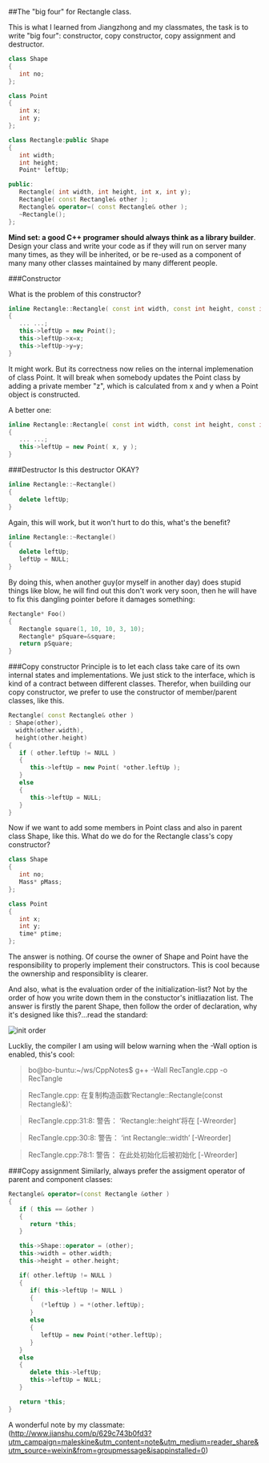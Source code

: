 ##The "big four" for Rectangle class.

 This is what I learned from Jiangzhong and my classmates, the task is to write "big four": constructor, copy constructor, copy assignment and destructor.
   
~~~~C++
class Shape
{
   int no;
};

class Point
{
   int x;
   int y;
};

class Rectangle:public Shape
{
   int width;
   int height;
   Point* leftUp;

public:
   Rectangle( int width, int height, int x, int y);
   Rectangle( const Rectangle& other );
   Rectangle& operator=( const Rectangle& other );
   ~Rectangle();
};
~~~~

**Mind set: a good C++ programer should always think as a library builder**. Design your class and write your code as if they will run on server many many times, as they will be inherited, or be re-used as a component of many many other classes maintained by many different people.


###Constructor

What is the problem of this constructor? 
~~~~C++
inline Rectangle::Rectangle( const int width, const int height, const int x, const int y )
{
   ... ...;
   this->leftUp = new Point();
   this->leftUp->x=x;
   this->leftUp->y=y;
}
~~~~

It might work. But its correctness now relies on the internal implemenation of class Point. It will break when somebody updates the Point class by adding a private member "z", which is calculated from x and y when a Point object is constructed.
   
A better one:
~~~~C++
inline Rectangle::Rectangle( const int width, const int height, const int x, const int y )
{
   ... ...;  
   this->leftUp = new Point( x, y );
}
~~~~


###Destructor
Is this destructor OKAY?
~~~~C++
inline Rectangle::~Rectangle()
{
   delete leftUp;
}
~~~~

Again, this will work, but it won't hurt to do this, what's the benefit?
~~~~C++
inline Rectangle::~Rectangle()
{
   delete leftUp;
   leftUp = NULL;
}
~~~~
By doing this, when another guy(or myself in another day) does stupid things like blow, he will find out this don't work very soon, then he will have to fix this dangling pointer before it damages something:
~~~~C++
Rectangle* Foo()
{
   Rectangle square(1, 10, 10, 3, 10);
   Rectangle* pSquare=&square;
   return pSquare;
}
~~~~


###Copy constructor
Principle is to let each class take care of its own internal states and implementations. We just stick to the interface, which is kind of a contract between different classes. Therefor, when buiilding our copy constructor, we prefer to use the constructor of member/parent classes, like this. 
~~~~C++
Rectangle( const Rectangle& other )
: Shape(other),
  width(other.width),
  height(other.height)
{
   if ( other.leftUp != NULL )
   {
      this->leftUp = new Point( *other.leftUp ); 
   }
   else
   {
      this->leftUp = NULL;
   }
}

~~~~
Now if we want to add some members in Point class and also in parent class Shape, like this. What do we do for the Rectangle class's copy constructor?
~~~~C++
class Shape
{
   int no;
   Mass* pMass;
};

class Point
{
   int x;
   int y;
   time* ptime;
};
~~~~~
The answer is nothing. Of course the owner of Shape and Point have the responsibility to properly implement their constructors. This is cool because the ownership and responsiblity is clearer.

And also, what is the evaluation order of the initialization-list? Not by the order of how you write down them in the constuctor's initliazation list. The answer is firstly the parent Shape, then follow the order of declaration, why it's designed like this?...read the standard: 

![init order](https://github.com/WenboYang/CppNotes/blob/master/initOrder.png)

Luckliy, the compiler I am using will below warning when the -Wall option is enabled, this's cool:
>bo@bo-buntu:~/ws/CppNotes$ g++ -Wall RecTangle.cpp -o RecTangle

>RecTangle.cpp: 在复制构造函数‘Rectangle::Rectangle(const Rectangle&)’:

>RecTangle.cpp:31:8: 警告： ‘Rectangle::height’将在 [-Wreorder]

>RecTangle.cpp:30:8: 警告：   ‘int Rectangle::width’ [-Wreorder]

>RecTangle.cpp:78:1: 警告：   在此处初始化后被初始化 [-Wreorder]

###Copy assignment
Similarly, always prefer the assigment operator of parent and component classes:
~~~~C++
Rectangle& operator=(const Rectangle &other )
{
   if ( this == &other )
   {
      return *this;
   }

   this->Shape::operator = (other);
   this->width = other.width;
   this->height = other.height;

   if( other.leftUp != NULL )
   {
      if( this->leftUp != NULL )
      {
         (*leftUp ) = *(other.leftUp);
      }
      else
      {
         leftUp = new Point(*other.leftUp);
      }
   }
   else
   {
      delete this->leftUp;
      this->leftUp = NULL;
   }

   return *this;
}
~~~~

A wonderful note by my classmate:
(http://www.jianshu.com/p/629c743b0fd3?utm_campaign=maleskine&utm_content=note&utm_medium=reader_share&utm_source=weixin&from=groupmessage&isappinstalled=0)

         

